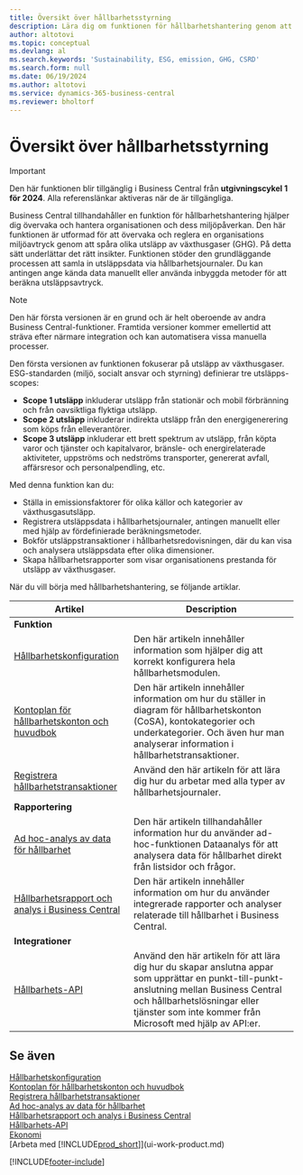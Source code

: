 ```yaml
---
title: Översikt över hållbarhetsstyrning
description: Lära dig om funktionen för hållbarhetshantering genom att använda den information och resurser som tillhandahålls.
author: altotovi
ms.topic: conceptual
ms.devlang: al
ms.search.keywords: 'Sustainability, ESG, emission, GHG, CSRD'
ms.search.form: null
ms.date: 06/19/2024
ms.author: altotovi
ms.service: dynamics-365-business-central
ms.reviewer: bholtorf
---
```


# <a name="sustainability-management-overview"></a>Översikt över hållbarhetsstyrning

> [!IMPORTANT]
> Den här funktionen blir tillgänglig i Business Central från **utgivningscykel 1 för 2024**. Alla referenslänkar aktiveras när de är tillgängliga.

Business Central tillhandahåller en funktion för hållbarhetshantering hjälper dig övervaka och hantera organisationen och dess miljöpåverkan. Den här funktionen är utformad för att övervaka och reglera en organisations miljöavtryck genom att spåra olika utsläpp av växthusgaser (GHG). På detta sätt underlättar det rätt insikter. Funktionen stöder den grundläggande processen att samla in utsläppsdata via hållbarhetsjournaler. Du kan antingen ange kända data manuellt eller använda inbyggda metoder för att beräkna utsläppsavtryck.

> [!NOTE]
> Den här första versionen är en grund och är helt oberoende av andra Business Central-funktioner. Framtida versioner kommer emellertid att sträva efter närmare integration och kan automatisera vissa manuella processer.

Den första versionen av funktionen fokuserar på utsläpp av växthusgaser. ESG-standarden (miljö, socialt ansvar och styrning) definierar tre utsläpps-scopes:

- **Scope 1 utsläpp** inkluderar utsläpp från stationär och mobil förbränning och från oavsiktliga flyktiga utsläpp.
- **Scope 2 utsläpp** inkluderar indirekta utsläpp från den energigenerering som köps från elleverantörer.
- **Scope 3 utsläpp** inkluderar ett brett spektrum av utsläpp, från köpta varor och tjänster och kapitalvaror, bränsle- och energirelaterade aktiviteter, uppströms och nedströms transporter, genererat avfall, affärsresor och personalpendling, etc.

Med denna funktion kan du:

- Ställa in emissionsfaktorer för olika källor och kategorier av växthusgasutsläpp.
- Registrera utsläppsdata i hållbarhetsjournaler, antingen manuellt eller med hjälp av fördefinierade beräkningsmetoder.
- Bokför utsläppstransaktioner i hållbarhetsredovisningen, där du kan visa och analysera utsläppsdata efter olika dimensioner.
- Skapa hållbarhetsrapporter som visar organisationens prestanda för utsläpp av växthusgaser.

När du vill börja med hållbarhetshantering, se följande artiklar.

| Artikel | Description |
|---------|-------------|
| **Funktion** |             |
| [Hållbarhetskonfiguration](finance-sustainability-setup.md) | Den här artikeln innehåller information som hjälper dig att korrekt konfigurera hela hållbarhetsmodulen. |
| [Kontoplan för hållbarhetskonton och huvudbok](finance-sustainability-accounts-ledger.md) | Den här artikeln innehåller information om hur du ställer in diagram för hållbarhetskonton (CoSA), kontokategorier och underkategorier. Och även hur man analyserar information i hållbarhetstransaktioner. |
| [Registrera hållbarhetstransaktioner](finance-sustainability-journal.md) | Använd den här artikeln för att lära dig hur du arbetar med alla typer av hållbarhetsjournaler. |
| **Rapportering** |             |
| [Ad hoc-analys av data för hållbarhet](ad-hoc-analysis-sustainability.md) | Den här artikeln tillhandahåller information hur du använder ad-hoc-funktionen Dataanalys för att analysera data för hållbarhet direkt från listsidor och frågor. |
| [Hållbarhetsrapport och analys i Business Central](sustainability-reports.md) | Den här artikeln innehåller information om hur du använder integrerade rapporter och analyser relaterade till hållbarhet i Business Central. |
| **Integrationer** |             |
| [Hållbarhets-API](/dynamics365/business-central/dev-itpro/api-sustainability/sustainability-api?toc=/dynamics365/business-central/toc.json) | Använd den här artikeln för att lära dig hur du skapar anslutna appar som upprättar en punkt-till-punkt-anslutning mellan Business Central och hållbarhetslösningar eller tjänster som inte kommer från Microsoft med hjälp av API:er. |

## <a name="see-also"></a>Se även

[Hållbarhetskonfiguration](finance-sustainability-setup.md)    
[Kontoplan för hållbarhetskonton och huvudbok](finance-sustainability-accounts-ledger.md)    
[Registrera hållbarhetstransaktioner](finance-sustainability-journal.md)    
[Ad hoc-analys av data för hållbarhet](ad-hoc-analysis-sustainability.md)    
[Hållbarhetsrapport och analys i Business Central](sustainability-reports.md)   
[Hållbarhets-API](/dynamics365/business-central/dev-itpro/api-sustainability/sustainability-api?toc=/dynamics365/business-central/toc.json)    
[Ekonomi](finance.md)    
[Arbeta med [!INCLUDE[prod_short](includes/prod_short.md)]](ui-work-product.md)    

[!INCLUDE[footer-include](includes/footer-banner.md)]
